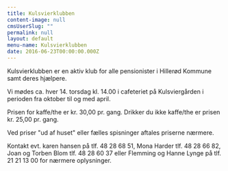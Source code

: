 ```yaml
---
title: Kulsvierklubben
content-image: null
cmsUserSlug: ""
permalink: null
layout: default
menu-name: Kulsvierklubben
date: 2016-06-23T00:00:00.000Z
---
```


Kulsvierklubben er en aktiv klub for alle pensionister i Hillerød Kommune samt deres hjælpere.

Vi mødes ca. hver 14. torsdag  kl. 14.00 i cafeteriet på Kulsviergården i perioden fra oktober til og med april.

Prisen for kaffe/the er kr. 30,00 pr. gang. Drikker du ikke kaffe/the er prisen kr. 25,00 pr. gang.

Ved priser "ud af huset" eller fælles spisninger aftales priserne nærmere.

Kontakt evt. karen hansen på tlf. 48 28 68 51, Mona Harder tlf. 48 28 66 82, Joan og Torben Blom tlf. 48 28 60 37 eller Flemming og Hanne Lynge på tlf. 21 21 13 00 for nærmere oplysninger. 